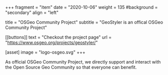 +++
fragment = "item"
date = "2020-10-06"
weight = 135
#background = "secondary"
align = "left"

title = "OSGeo Community Project"
subtitle = "GeoStyler is an offical OSGeo Community Project"

[[buttons]]
    text = "Checkout the project page"
    url = "https://www.osgeo.org/projects/geostyler/"

[asset]
    image = "logo-osgeo.svg"
+++

As official OSGeo Community Project, we directly support and interact with the Open Source Geo Community
so that everyone can benefit.

